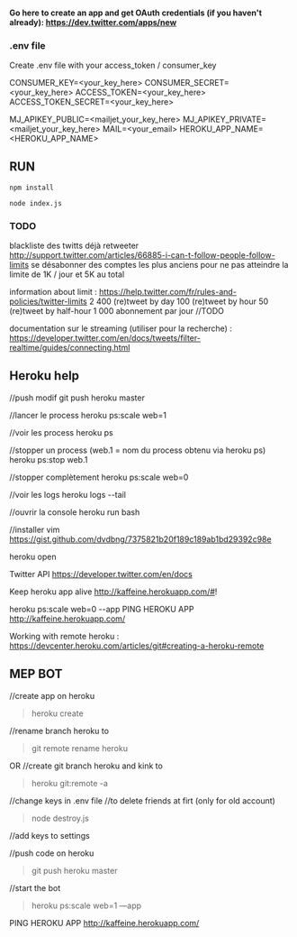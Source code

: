 #### Go here to create an app and get OAuth credentials (if you haven't already): https://dev.twitter.com/apps/new

### .env file
Create .env file with your access_token / consumer_key

CONSUMER_KEY=<your_key_here>
CONSUMER_SECRET=<your_key_here>
ACCESS_TOKEN=<your_key_here>
ACCESS_TOKEN_SECRET=<your_key_here>

MJ_APIKEY_PUBLIC=<mailjet_your_key_here>
MJ_APIKEY_PRIVATE=<mailjet_your_key_here>
MAIL=<your_email>
HEROKU_APP_NAME=<HEROKU_APP_NAME>

## RUN

`npm install`

`node index.js`


### TODO
blackliste des twitts déjà retweeter
http://support.twitter.com/articles/66885-i-can-t-follow-people-follow-limits
se désabonner des comptes les plus anciens pour ne pas atteindre la limite de 1K / jour et 5K au total

information about limit : https://help.twitter.com/fr/rules-and-policies/twitter-limits
 2 400 (re)tweet by day
 100 (re)tweet by hour
 50 (re)tweet by half-hour
 1 000 abonnement par jour //TODO

documentation sur le streaming (utiliser pour la recherche) : https://developer.twitter.com/en/docs/tweets/filter-realtime/guides/connecting.html


## Heroku help

//push modif
git push heroku master

//lancer le process
heroku ps:scale web=1

//voir les process
heroku ps

//stopper un process (web.1 = nom du process obtenu via heroku ps)
heroku ps:stop web.1

//stopper complètement
heroku ps:scale web=0

//voir les logs
heroku logs --tail

//ouvrir la console
heroku run bash

//installer vim
https://gist.github.com/dvdbng/7375821b20f189c189ab1bd29392c98e

heroku open


Twitter API https://developer.twitter.com/en/docs

Keep heroku app alive http://kaffeine.herokuapp.com/#!

heroku ps:scale web=0 --app <appname>
PING HEROKU APP  http://kaffeine.herokuapp.com/

Working with remote heroku : https://devcenter.heroku.com/articles/git#creating-a-heroku-remote

## MEP BOT
//create app <herokuappname> on heroku
> heroku create <herokuappname>

//rename branch heroku to <herokuappname>
> git remote rename heroku <herokuappname>

OR
//create git branch heroku<twitter name> and kink to <herokuappname>
> heroku<twitter name> git:remote -a <herokuappname>

//change keys in .env file
//to delete friends at firt (only for old account)
> node destroy.js

//add keys to <herokyappname> settings

//push code on heroku
> git push heroku<twitter name> master

//start the bot
> heroku ps:scale web=1 —app <herokuappname>

PING HEROKU APP  http://kaffeine.herokuapp.com/
